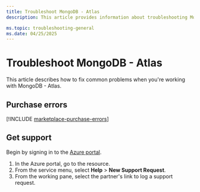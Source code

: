 ```yaml
---
title: Troubleshoot MongoDB - Atlas 
description: This article provides information about troubleshooting MongoDB - Atlas.

ms.topic: troubleshooting-general
ms.date: 04/25/2025
---
```


# Troubleshoot MongoDB - Atlas 

This article describes how to fix common problems when you're working with MongoDB - Atlas.

## Purchase errors

[!INCLUDE [marketplace-purchase-errors](../includes/marketplace-purchase-errors.md)]

## Get support

Begin by signing in to the [Azure portal](https://portal.azure.com/).

1. In the Azure portal, go to the resource.
1. From the service menu, select **Help** > **New Support Request**.
1. From the working pane, select the partner's link to log a support request.



